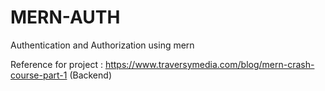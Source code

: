 # MERN-AUTH
 Authentication and Authorization using mern 

Reference for project : 
https://www.traversymedia.com/blog/mern-crash-course-part-1  (Backend)
